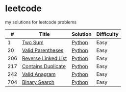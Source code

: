 # leetcode
my solutions for leetcode problems

| # | Title | Solution | Difficulty |
|---| ----- | -------- | ---------- |
|1|[Two Sum](https://leetcode.com/problems/two-sum/)|[Python](./two_sum.py)|Easy|
|20|[Valid Parentheses](https://leetcode.com/problems/valid-parentheses/)|[Python](./valid_parentheses.py)|Easy|
|206|[Reverse Linked List](https://leetcode.com/problems/reverse-linked-list/)|[Python](./reverse_linked_list.py)|Easy|
|217|[Contains Duplicate](https://leetcode.com/problems/contains-duplicate/)|[Python](./contains_duplicate.py)|Easy|
|242|[Valid Anagram](https://leetcode.com/problems/valid-anagram/)|[Python](./valid_anagram.py)|Easy|
|704|[Binary Search](https://leetcode.com/problems/binary-search/)|[Python](./binary_search.py)|Easy|